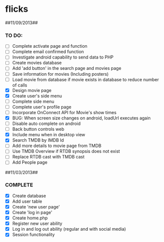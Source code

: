 flicks
======
##11/09/2013##

### TO DO: ###
  + [ ] Complete activate page and function
  + [ ] Complete email confirmed function
  + [ ] Investigate android capability to send data to PHP
  + [ ] Create movies database
  + [ ] Add 'add button' in the search page and movies page
  + [ ] Save information for movies (Including posters)
  + [ ] Load movie from database if movie exists in database to reduce number of calls
  + [x] Design movie page
  + [x] Create user's side menu
  + [ ] Complete side menu
  + [ ] Complete user's profile page
  + [ ] Incorporate OnConnect API for Movie's show times
  + [x] BUG: When screen size changes on android, loadUrl executes again
  + [ ] Disable auto complete on android
  + [ ] Back button controls web
  + [x] Include menu when in desktop view
  + [x] Search TMDB by IMDB Id
  + [ ] Add more details to movie page from TMDB
  + [ ] Use TMDB Overview if RTDB synopsis does not exist
  + [ ] Replace RTDB cast with TMDB cast
  + [ ] Add People page
  
##11/03/2013##

### COMPLETE ###
  + [x] Create database
  + [x] Add user table
  + [x] Create 'new user page'
  + [x] Create 'log in page'
  + [x] Create home.php
  + [x] Register new user ability
  + [x] Log in and log out ability (regular and with social media)
  + [x] Session functionality
